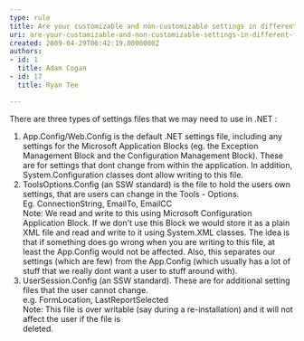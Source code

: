 ```yaml
---
type: rule
title: Are your customizable and non-customizable settings in different files?
uri: are-your-customizable-and-non-customizable-settings-in-different-files
created: 2009-04-29T06:42:19.0000000Z
authors:
- id: 1
  title: Adam Cogan
- id: 17
  title: Ryan Tee

---
```




<span class='intro'> There are three types of settings files that we may need to use in .NET &#58; 
 </span>


  <ol>
    <li>App.Config/Web.Config is the default .NET settings file, including any settings for the Microsoft Application Blocks (eg. the Exception Management Block and the Configuration Management Block). These are for settings that dont change from within the application. In addition, System.Configuration classes dont allow writing to this file. </li>
    <li>ToolsOptions.Config (an SSW standard) is the file to hold the users own settings, that are users can change in the Tools - Options. <br>
    Eg. ConnectionString, EmailTo, EmailCC<br>
    Note&#58; We read and write to this using Microsoft Configuration Application Block. If we don't use this Block we would store it as a plain XML file and read and write to it using System.XML classes. The idea is that if something does go wrong when you are writing to this file, at least the App.Config would not be affected. Also, this separates our settings (which are few) from the App.Config (which usually has a lot of stuff that we really dont want a user to stuff around with). </li>
    <li>UserSession.Config (an SSW standard). These are for additional setting files that the user cannot change. <br>
    e.g. FormLocation, LastReportSelected<br>
    Note&#58; This file is over writable (say during a re-installation) and it will not affect the user if the file is deleted.&#160;&#160;&#160;&#160;&#160;&#160;&#160;&#160;&#160;&#160;&#160;&#160;&#160;&#160;&#160;&#160;&#160;&#160;&#160;&#160;&#160;&#160;&#160;&#160;&#160;&#160;&#160;&#160;&#160;&#160;&#160;&#160;&#160;&#160;&#160;&#160;&#160;&#160;&#160;&#160;&#160;&#160;&#160;&#160;&#160;&#160;&#160;&#160;&#160;&#160;&#160;&#160;&#160;&#160;&#160;&#160;&#160;&#160;&#160;&#160;&#160;&#160;&#160;&#160;&#160;&#160;&#160;&#160;&#160;&#160;&#160;&#160; </li>
</ol>



